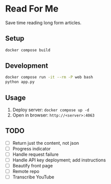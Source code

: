 # Read For Me

Save time reading long form articles.

## Setup

```bash
docker compose build
```

## Development

```bash
docker compose run -it --rm -P web bash
python app.py
```

## Usage

1. Deploy server: `docker compose up -d`
2. Open in browser: `http://<server>:4063`


## TODO

- [ ] Return just the content, not json
- [ ] Progress indicator
- [ ] Handle request failure
- [ ] Handle API key deployment; add instructions
- [ ] Beautify front page
- [ ] Remote repo
- [ ] Transcribe YouTube

